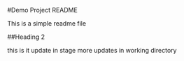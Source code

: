 #Demo Project README

This is a simple readme file

##Heading 2

this is it
update in stage
more updates in working directory
